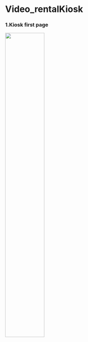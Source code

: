 # Video_rentalKiosk
### 1.Kiosk first page
<img width="50%" src= "https://user-images.githubusercontent.com/72259680/118371072-c0dd7380-b5a2-11eb-96fb-cb9034d7c690.jpg">

